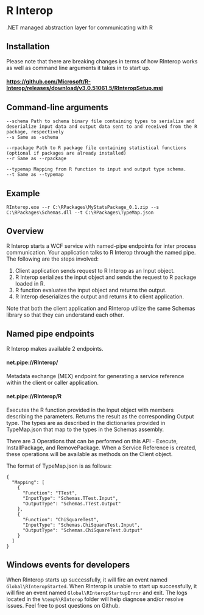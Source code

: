 # R Interop
.NET managed abstraction layer for communicating with R

## Installation
Please note that there are breaking changes in terms of how RInterop works as well as command line arguments it takes in to start up. 
#### <https://github.com/Microsoft/R-Interop/releases/download/v3.0.51061.5/RInteropSetup.msi>

## Command-line arguments
```
--schema Path to schema binary file containing types to serialize and deserialize input data and output data sent to and received from the R package, respectively
--s Same as -schema

--rpackage Path to R package file containing statistical functions (optional if packages are already installed)
--r Same as --rpackage

--typemap Mapping from R function to input and output type schema.
--t Same as --typemap
```

## Example
```
RInterop.exe --r C:\RPackages\MyStatsPackage_0.1.zip --s C:\RPackages\Schemas.dll --t C:\RPackages\TypeMap.json
```

## Overview
R Interop starts a WCF service with named-pipe endpoints for inter process communication. Your application talks to R Interop through the named pipe. The following are the steps involved:
1. Client application sends request to R Interop as an Input object.
2. R Interop serializes the input object and sends the request to R package loaded in R.
3. R function evaluates the input object and returns the output.
4. R Interop deserializes the output and returns it to client application.

Note that both the client application and RInterop utilize the same Schemas library so that they can understand each other.

## Named pipe endpoints
R Interop makes available 2 endpoints.

#### net.pipe://RInterop/
Metadata exchange (MEX) endpoint for generating a service reference within the client or caller application.

#### net.pipe://RInterop/R
Executes the R function provided in the Input object with members describing the parameters. Returns the result as the corresponding Output type. The types are as described in the dictionaries provided in TypeMap.json that map to the types in the Schemas assembly.

There are 3 Operations that can be performed on this API - Execute, InstallPackage, and RemovePackage. When a Service Reference is created, these operations will be available as methods on the Client object.

The format of TypeMap.json is as follows:

```
{
  "Mapping": [
    {
      "Function": "TTest",
      "InputType": "Schemas.TTest.Input",
      "OutputType": "Schemas.TTest.Output"
    },
    {
      "Function": "ChiSquareTest",
      "InputType": "Schemas.ChiSquareTest.Input",
      "OutputType": "Schemas.ChiSquareTest.Output"
    }
  ]
}
```

## Windows events for developers
When RInterop starts up successfully, it will fire an event named ```Global\RInteropStarted```.
When RInterop is unable to start up successfully, it will fire an event named ```Global\RInteropStartupError``` and exit. The logs located in the ```%temp%\RInterop``` folder will help diagnose and/or resolve issues. Feel free to post questions on Github.
